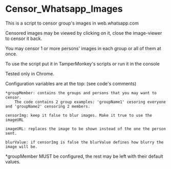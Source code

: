 # Censor_Whatsapp_Images

This is a script to censor group's images in web.whatsapp.com

Censored images may be viewed by clicking on it, close the image-viewer to censor it back.

You may censor 1 or more persons' images in each group or all of them at once.

To use the script put it in TamperMonkey's scripts or run it in the console

Tested only in Chrome.

Configuration variables are at the top: (see code's comments)
	
	*groupMember: contains the groups and persons that you may want to censor.
		The code contains 2 group examples: 'groupName1' cesoring everyone and 'groupName2' censoring 2 members.
	
	censorImg: keep it false to blur images. Make it true to use the imageURL
	
	imageURL: replaces the image to be shown instead of the one the person sent.
	
	blurValue: if censorImg is false the blurValue defines how blurry the image will be.

*groupMember MUST be configured, the rest may be left with their default values.
